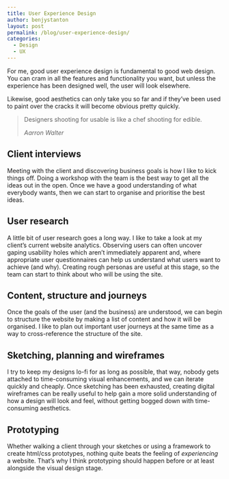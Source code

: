 ```yaml
---
title: User Experience Design
author: benjystanton
layout: post
permalink: /blog/user-experience-design/
categories:
  - Design
  - UX
---
```

For me, good user experience design is fundamental to good web design. You can cram in all the features and functionality you want, but unless the experience has been designed well, the user will look elsewhere.

<!--more-->

Likewise, good aesthetics can only take you so far and if they’ve been used to paint over the cracks it will become obvious pretty quickly.

> Designers shooting for usable is like a chef shooting for edible.
> 
> <cite>Aarron Walter</cite>

## Client interviews

Meeting with the client and discovering business goals is how I like to kick things off. Doing a workshop with the team is the best way to get all the ideas out in the open. Once we have a good understanding of what everybody wants, then we can start to organise and prioritise the best ideas.

## User research

A little bit of user research goes a long way. I like to take a look at my client’s current website analytics. Observing users can often uncover gaping usability holes which aren’t immediately apparent and, where appropriate user questionnaires can help us understand what users want to achieve (and why). Creating rough personas are useful at this stage, so the team can start to think about who will be using the site.

## Content, structure and journeys

Once the goals of the user (and the business) are understood, we can begin to structure the website by making a list of content and how it will be organised. I like to plan out important user journeys at the same time as a way to cross-reference the structure of the site.

## Sketching, planning and wireframes

I try to keep my designs lo-fi for as long as possible, that way, nobody gets attached to time-consuming visual enhancements, and we can iterate quickly and cheaply. Once sketching has been exhausted, creating digital wireframes can be really useful to help gain a more solid understanding of how a design will look and feel, without getting bogged down with time-consuming aesthetics.

## Prototyping

Whether walking a client through your sketches or using a framework to create html/css prototypes, nothing quite beats the feeling of *experiencing* a website. That’s why I think prototyping should happen before or at least alongside the visual design stage.